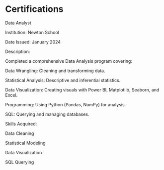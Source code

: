 # Certifications

Data Analyst 

Institution: Newton School
                     
Date Issued: January 2024

Description:

Completed a comprehensive Data Analysis program covering:

Data Wrangling: Cleaning and transforming data.

Statistical Analysis: Descriptive and inferential statistics.

Data Visualization: Creating visuals with Power BI, Matplotlib, Seaborn, and Excel.

Programming: Using Python (Pandas, NumPy) for analysis.

SQL: Querying and managing databases.

Skills Acquired:

Data Cleaning

Statistical Modeling

Data Visualization

SQL Querying
